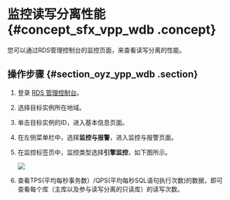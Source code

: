 # 监控读写分离性能 {#concept_sfx_vpp_wdb .concept}

您可以通过RDS管理控制台的监控页面，来查看读写分离的性能。

## 操作步骤 {#section_oyz_ypp_wdb .section}

1.  登录 [RDS 管理控制台](https://rdsnew.console.aliyun.com/console/index#/rdsList/)。
2.  选择目标实例所在地域。
3.  单击目标实例的ID，进入基本信息页面。
4.  在左侧菜单栏中，选择**监控与报警**，进入监控与报警页面。
5.  在监控标签页中，监控类型选择**引擎监控**，如下图所示。

    ![](http://static-aliyun-doc.oss-cn-hangzhou.aliyuncs.com/assets/img/7919/3102_zh-CN.png)

6.  查看TPS\(平均每秒事务数）/QPS\(平均每秒SQL语句执行次数\)的数据，即可查看每个库（主库以及参与读写分离的只读库）的读写次数。

